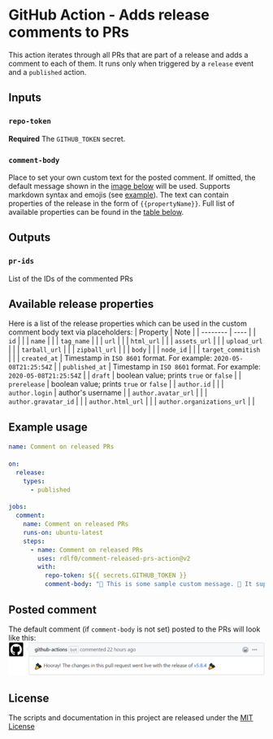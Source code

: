 # GitHub Action - Adds release comments to PRs
This action iterates through all PRs that are part of a release and adds a comment to each of them. It runs only when triggered by a `release` event and a `published` action.

## Inputs
### `repo-token`
**Required** The `GITHUB_TOKEN` secret.

### `comment-body`
Place to set your own custom text for the posted comment. If omitted, the default message shown in the [image below](https://github.com/rdlf0/comment-released-prs-action#posted-comment) will be used. Supports markdown syntax and emojis (see [example](https://github.com/rdlf0/comment-released-prs-action#example-usage)). The text can contain properties of the release in the form of `{{propertyName}}`. Full list of available properties can be found in the [table below](https://github.com/rdlf0/comment-released-prs-action#available-release-properties).

## Outputs
### `pr-ids`
List of the IDs of the commented PRs

## Available release properties
Here is a list of the release properties which can be used in the custom comment body text via placeholders:
| Property | Note |
| -------- | ---- |
| `id` |  |
| `name` |  |
| `tag_name` |  |
| `url` |  |
| `html_url` |  |
| `assets_url` |  |
| `upload_url` |  |
| `tarball_url` |  |
| `zipball_url` |  |
| `body` |  |
| `node_id` |  |
| `target_commitish` |  |
| `created_at` | Timestamp in `ISO 8601` format. For example: `2020-05-08T21:25:54Z` |
| `published_at` | Timestamp in `ISO 8601` format. For example: `2020-05-08T21:25:54Z` |
| `draft` | boolean value; prints `true` or `false` |
| `prerelease` | boolean value; prints `true` or `false` |
| `author.id` |  |
| `author.login` | author's username |
| `author.avatar_url` |  |
| `author.gravatar_id` |  |
| `author.html_url` |  |
| `author.organizations_url` |  |

## Example usage
```yml
name: Comment on released PRs

on:
  release:
    types:
      - published

jobs:
  comment:
    name: Comment on released PRs
    runs-on: ubuntu-latest
    steps:
      - name: Comment on released PRs
        uses: rdlf0/comment-released-prs-action@v2
        with:
          repo-token: ${{ secrets.GITHUB_TOKEN }}
          comment-body: "🙌 This is some sample custom message. 🤣 It supports markdown and emojis! 🎈 You can show information about the release that triggered the action - [{{name}}]({{html_url}}) 💩\r\nOr you can show off with a list:\r\n- Which includes some nonsense\r\n- Or other useless info\r\n- And so on...\r\n\r\nInfo about the author of the release is also available:\r\n![{{author.login}}]({{author.avatar_url}})"
```

## Posted comment
The default comment (if `comment-body` is not set) posted to the PRs will look like this:  
![comment-preview](https://github.com/rdlf0/comment-released-prs-action/blob/master/assets/comment-preview.png)

## License
The scripts and documentation in this project are released under the [MIT License](https://github.com/rdlf0/comment-released-prs-action/blob/master/LICENSE)
